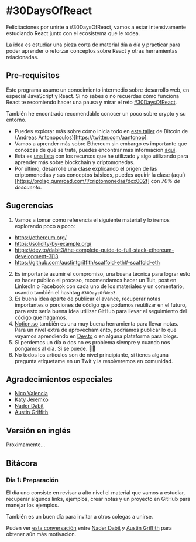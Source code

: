 # #30DaysOfReact

Felicitaciones por unirte a #30DaysOfReact, vamos a estar intensivamente estudiando React junto con el ecosistema que le rodea.

La idea es estudiar una pieza corta de material día a día y practicar para poder aprender o reforzar conceptos sobre React y otras herramientas relacionadas.

## Pre-requisitos

Este programa asume un conocimiento intermedio sobre desarrollo web, en especial JavaScript y React. Si no sabes o no recuerdas cómo funciona React te recomiendo hacer una pausa y mirar el reto [#30DaysOfReact](https://github.com/brolag/30DaysOfReact).

También he encontrado recomendable conocer un poco sobre crypto y su entorno. 
- Puedes explorar más sobre cómo inicia todo en [este taller](https://aantonop.com/workshops/introduction-to-bitcoin-and-open-blockchains/) de Bitcoin de (Andreas Antonopoulos)[https://twitter.com/aantonop].
- Vamos a aprender más sobre Ethereum sin embargo es importante que conozcas de qué se trata, puedes encontrar más información [aquí](https://ethereum.org/en/what-is-ethereum/).
- Esta es [una lista](https://familiar-ski-3bc.notion.site/Recursos-sobre-criptomonedas-0372553c8baf4838862613deade43aa1) con los recursos que he utilizado y sigo utilizando para aprender más sobre blockchain y criptomonedas.
- Por último, desarrolle una clase explicando el origen de las criptomonedas y sus conceptos básicos, puedes aquirir la clase (aquí)[https://brolag.gumroad.com/l/criptomonedas/dcx002f] con *70% de descuento*.


## Sugerencias

1. Vamos a tomar como referencia el siguiente material y lo iremos explorando poco a poco:
  - https://ethereum.org/
  - https://solidity-by-example.org/
  - https://dev.to/dabit3/the-complete-guide-to-full-stack-ethereum-development-3j13
  - https://github.com/austintgriffith/scaffold-eth#-scaffold-eth
2. Es importante asumir el compromiso, una buena técnica para lograr esto es hacer público el proceso, recomendamos hacer un Tuit, post en LinkedIn o Facebook con cada uno de los materiales y un comentario, usando también el hashtag `#30DaysOfWeb3`.
3. Es buena idea aparte de publicar el avance, recuperar notas importantes o porciones de código que podamos reutilizar en el futuro, para esto sería buena idea utilizar GitHub para llevar el seguimiento del código que hagamos.
4. [Notion.so](http://notion.so) también es una muy buena herramienta para llevar notas. Para un nivel extra de aprovechamiento, podríamos publicar lo que vayamos aprendiendo en [Dev.to](http://dev.to) o en alguna plataforma para blogs.
5. Si perdemos un día o dos no es problema siempre y cuando nos pongamos al día. Si se puede. 💪🏽
6. No todos los artículos son de nivel principiante, si tienes alguna pregunta etiquetame en un Twit y la resolveremos en comunidad.

## Agradecimientos especiales

- [Nico Valencia](https://twitter.com/nico_valencia)
- [Katy Jeremko](https://twitter.com/KatyJeremko)
- [Nader Dabit](https://twitter.com/dabit3)
- [Austin Griffith](https://twitter.com/austingriffith)

## Versión en inglés
Proximamente...


## Bitácora

### Día 1: Preparación

El día uno consiste en revisar a alto nivel el material que vamos a estudiar, recuperar algunos links, ejemplos, crear notas y un proyecto en GitHub para manejar los ejemplos.

También es un buen día para invitar a otros colegas a unirse.

Puden ver [esta conversación](https://youtu.be/ogjOjUjCVLk) entre [Nader Dabit](https://twitter.com/dabit3) y [Austin Griffith](https://twitter.com/austingriffith) para obtener aún más motivacion.
